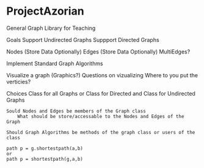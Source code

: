 # ProjectAzorian
General Graph Library for Teaching


Goals
 Support Undirected Graphs
 Suppport Directed Graphs
 
 Nodes (Store Data Optionally)
 Edges (Store Data Optionally)
    MultiEdges?

 Implement Standard Graph Algorithms

Visualize a graph (Graphics?)
    Questions on vizualizing
        Where to you put the verticies?


 Choices
    Class for all Graphs
    or 
    Class for Directed and Class for Undirected Graphs
    
    Sould Nodes and Edges be members of the Graph class
        What should be store/accessable to the Nodes and Edges of the Graph

    Should Graph Algorithms be methods of the graph class or users of the class

    path p = g.shortestpath(a,b)
    or 
    path p = shortestpath(g,a,b)



    